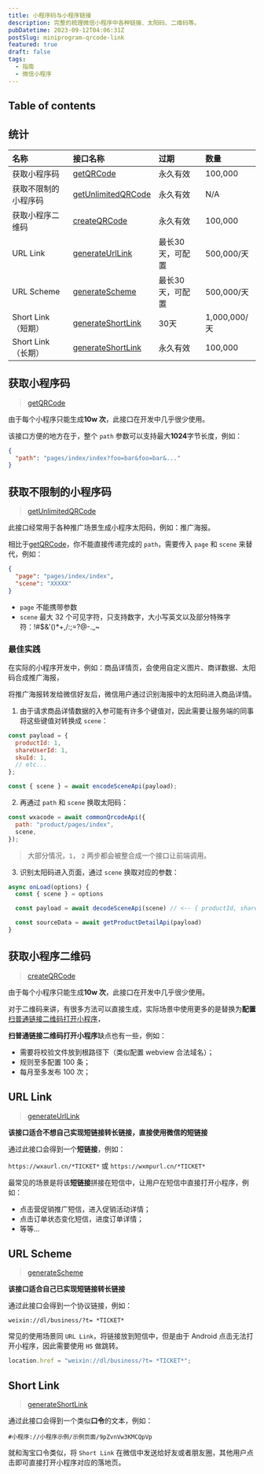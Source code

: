 ```yaml
---
title: 小程序码与小程序链接
description: 完整的梳理微信小程序中各种链接、太阳码、二维码等。
pubDatetime: 2023-09-12T04:06:31Z
postSlug: miniprogram-qrcode-link
featured: true
draft: false
tags:
  - 指南
  - 微信小程序
---
```


## Table of contents

## 统计

| 名称                 | 接口名称                                                                                                                       | 过期             | 数量         |
| :------------------- | :----------------------------------------------------------------------------------------------------------------------------- | :--------------- | :----------- |
| 获取小程序码         | [getQRCode](https://developers.weixin.qq.com/miniprogram/dev/OpenApiDoc/qrcode-link/qr-code/getQRCode.html)                    | 永久有效         | 100,000      |
| 获取不限制的小程序码 | [getUnlimitedQRCode](https://developers.weixin.qq.com/miniprogram/dev/OpenApiDoc/qrcode-link/qr-code/getUnlimitedQRCode.html)  | 永久有效         | N/A          |
| 获取小程序二维码     | [createQRCode](https://developers.weixin.qq.com/miniprogram/dev/OpenApiDoc/qrcode-link/qr-code/createQRCode.html)              | 永久有效         | 100,000      |
| URL Link             | [generateUrlLink](https://developers.weixin.qq.com/miniprogram/dev/OpenApiDoc/qrcode-link/url-link/generateUrlLink.html)       | 最长30天，可配置 | 500,000/天   |
| URL Scheme           | [generateScheme](https://developers.weixin.qq.com/miniprogram/dev/OpenApiDoc/qrcode-link/url-scheme/generateScheme.html)       | 最长30天，可配置 | 500,000/天   |
| Short Link（短期）   | [generateShortLink](https://developers.weixin.qq.com/miniprogram/dev/OpenApiDoc/qrcode-link/short-link/generateShortLink.html) | 30天             | 1,000,000/天 |
| Short Link（长期）   | [generateShortLink](https://developers.weixin.qq.com/miniprogram/dev/OpenApiDoc/qrcode-link/short-link/generateShortLink.html) | 永久有效         | 100,000      |

## 获取小程序码

> [getQRCode](https://developers.weixin.qq.com/miniprogram/dev/OpenApiDoc/qrcode-link/qr-code/getQRCode.html)

由于每个小程序只能生成**10w 次**，此接口在开发中几乎很少使用。

该接口方便的地方在于，整个 `path` 参数可以支持最大**1024**字节长度，例如：

```json
{
  "path": "pages/index/index?foo=bar&foo=bar&..."
}
```

## 获取不限制的小程序码

> [getUnlimitedQRCode](https://developers.weixin.qq.com/miniprogram/dev/OpenApiDoc/qrcode-link/qr-code/getUnlimitedQRCode.html)

此接口经常用于各种推广场景生成小程序太阳码，例如：推广海报。

相比于[getQRCode](https://developers.weixin.qq.com/miniprogram/dev/OpenApiDoc/qrcode-link/qr-code/getQRCode.html)，你不能直接传递完成的 `path`，需要传入 `page` 和 `scene` 来替代，例如：

```json
{
  "page": "pages/index/index",
  "scene": "XXXXX"
}
```

- `page` 不能携带参数
- `scene` 最大 32 个可见字符，只支持数字，大小写英文以及部分特殊字符：!#$&'()\*+,/:;=?@-.\_~

### 最佳实践

在实际的小程序开发中，例如：商品详情页，会使用自定义图片、商详数据、太阳码合成推广海报，

将推广海报转发给微信好友后，微信用户通过识别海报中的太阳码进入商品详情。

1. 由于请求商品详情数据的入参可能有许多个键值对，因此需要让服务端的同事将这些键值对转换成 `scene`：

```js
const payload = {
  productId: 1,
  shareUserId: 1,
  skuId: 1,
  // etc...
};

const { scene } = await encodeSceneApi(payload);
```

2. 再通过 `path` 和 `scene` 换取太阳码：

```js
const wxacode = await commonQrcodeApi({
  path: "product/pages/index",
  scene,
});
```

> 大部分情况，`1`， `2` 两步都会被整合成一个接口让前端调用。

3. 识别太阳码进入页面，通过 `scene` 换取对应的参数：

```js
async onLoad(options) {
  const { scene } = options

  const payload = await decodeSceneApi(scene) // <-- { productId, shareUserId, skuId }

  const sourceData = await getProductDetailApi(payload)
}
```

## 获取小程序二维码

> [createQRCode](https://developers.weixin.qq.com/miniprogram/dev/OpenApiDoc/qrcode-link/qr-code/createQRCode.html)

由于每个小程序只能生成**10w 次**，此接口在开发中几乎很少使用。

对于二维码来讲，有很多方法可以直接生成，实际场景中使用更多的是替换为**配置**[扫普通链接二维码打开小程序](https://developers.weixin.qq.com/miniprogram/introduction/qrcode.html)，

**扫普通链接二维码打开小程序**缺点也有一些，例如：

- 需要将校验文件放到根路径下（类似配置 webview 合法域名）；
- 规则至多配置 100 条；
- 每月至多发布 100 次；

## URL Link

> [generateUrlLink](https://developers.weixin.qq.com/miniprogram/dev/OpenApiDoc/qrcode-link/url-link/generateUrlLink.html)

**该接口适合不想自己实现短链接转长链接，直接使用微信的短链接**

通过此接口会得到一个**短链接**，例如：

`https://wxaurl.cn/*TICKET*` 或 `https://wxmpurl.cn/*TICKET*`

最常见的场景是将该**短链接**拼接在短信中，让用户在短信中直接打开小程序，例如：

- 点击营促销推广短信，进入促销活动详情；
- 点击订单状态变化短信，进度订单详情；
- 等等...

## URL Scheme

> [generateScheme](https://developers.weixin.qq.com/miniprogram/dev/OpenApiDoc/qrcode-link/url-scheme/generateScheme.html)

**该接口适合自己已实现短链接转长链接**

通过此接口会得到一个协议链接，例如：

`weixin://dl/business/?t= *TICKET*`

常见的使用场景同 `URL Link`，将链接放到短信中，但是由于 Android 点击无法打开小程序，因此需要使用 `H5` 做跳转。

```js
location.href = "weixin://dl/business/?t= *TICKET*";
```

## Short Link

> [generateShortLink](https://developers.weixin.qq.com/miniprogram/dev/OpenApiDoc/qrcode-link/short-link/generateShortLink.html)

通过此接口会得到一个类似**口令**的文本，例如：

`#小程序://小程序示例/示例页面/9pZvnVw3KMCQpVp`

就和淘宝口令类似，将 `Short Link` 在微信中发送给好友或者朋友圈，其他用户点击即可直接打开小程序对应的落地页。
